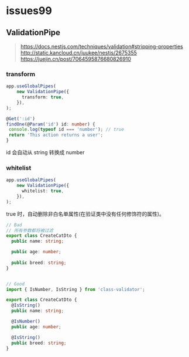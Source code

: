 # issues99

## ValidationPipe
> https://docs.nestjs.com/techniques/validation#stripping-properties
> http://static.kancloud.cn/juukee/nestjs/2675355
> https://juejin.cn/post/7064595876680826910
### transform
```ts
app.useGlobalPipes(
    new ValidationPipe({
      transform: true,
    }),
);
 ```
 
 ```ts
@Get(':id')
findOne(@Param('id') id: number) {
  console.log(typeof id === 'number'); // true
  return 'This action returns a user';
}
```
 
 id 会自动从 string 转换成 number

### whitelist
```ts
app.useGlobalPipes(
    new ValidationPipe({
      whitelist: true,
    }),
);
 ```
 
true 时，自动删除非白名单属性(在验证类中没有任何修饰符的属性)。

```ts
// Bad
// 所有参数都将被过滤
export class CreateCatDto {
  public name: string;

  public age: number;
  
  public breed: string;
}


// Good
import { IsNumber, IsString } from 'class-validator';

export class CreateCatDto {
  @IsString()
  public name: string;

  @IsNumber()
  public age: number;

  @IsString()
  public breed: string;
}
```